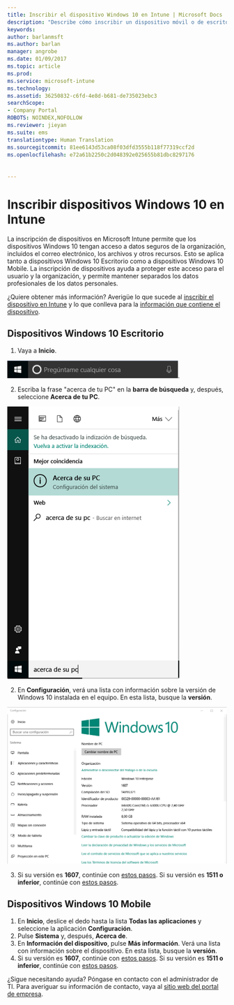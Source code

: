 ```yaml
---
title: Inscribir el dispositivo Windows 10 en Intune | Microsoft Docs
description: "Describe cómo inscribir un dispositivo móvil o de escritorio Windows 10 en Intune."
keywords: 
author: barlanmsft
ms.author: barlan
manager: angrobe
ms.date: 01/09/2017
ms.topic: article
ms.prod: 
ms.service: microsoft-intune
ms.technology: 
ms.assetid: 36250832-c6fd-4e8d-b681-de735023ebc3
searchScope:
- Company Portal
ROBOTS: NOINDEX,NOFOLLOW
ms.reviewer: jieyan
ms.suite: ems
translationtype: Human Translation
ms.sourcegitcommit: 81ee6143d53ca08f03dfd3555b118f77319ccf2d
ms.openlocfilehash: e72a61b2250c2d048392e025655b81dbc8297176


---
```



# <a name="enroll-your-windows-10-devices-in-intune"></a>Inscribir dispositivos Windows 10 en Intune

La inscripción de dispositivos en Microsoft Intune permite que los dispositivos Windows 10 tengan acceso a datos seguros de la organización, incluidos el correo electrónico, los archivos y otros recursos. Esto se aplica tanto a dispositivos Windows 10 Escritorio como a dispositivos Windows 10 Mobile. La inscripción de dispositivos ayuda a proteger este acceso para el usuario y la organización, y permite mantener separados los datos profesionales de los datos personales.

¿Quiere obtener más información? Averigüe lo que sucede al [inscribir el dispositivo en Intune](what-happens-if-you-install-the-company-portal-app-and-enroll-your-device-in-intune-windows.md) y lo que conlleva para la [información que contiene el dispositivo](what-can-your-it-administrator-see-when-you-enroll-your-device-in-intune-windows.md).

## <a name="windows-10-desktop-devices"></a>Dispositivos Windows 10 Escritorio
1.    Vaya a __Inicio__.

 ![Menú Inicio de Windows](../media/windows-start-menu.png).

2. Escriba la frase "acerca de tu PC" en la __barra de búsqueda__ y, después, seleccione __Acerca de tu PC__.

 ![configuración para la búsqueda de acerca de tu pc](../media/searching_for_about_your_pc.png)

2.    En __Configuración__, verá una lista con información sobre la versión de Windows 10 instalada en el equipo. En esta lista, busque la __versión__.

 ![Acerca del PC en Windows 10 Escritorio](../media/settings_about_pc.png)

3.    Si su versión es __1607__, continúe con [estos pasos](enroll-your-w10-device-access-work-or-school.md). Si su versión es __1511 o inferior__, continúe con [estos pasos](enroll-your-w10-device-your-account.md).

## <a name="windows-10-mobile-devices"></a>Dispositivos Windows 10 Mobile

1.    En __Inicio__, deslice el dedo hasta la lista __Todas las aplicaciones__ y seleccione la aplicación __Configuración__.
2.    Pulse __Sistema__ y, después, __Acerca de__.
3.    En __Información del dispositivo__, pulse __Más información__. Verá una lista con información sobre el dispositivo. En esta lista, busque la __versión__.
4.    Si su versión es __1607__, continúe con [estos pasos](enroll-your-w10-device-access-work-or-school.md). Si su versión es __1511 o inferior__, continúe con [estos pasos](enroll-your-w10-device-your-account.md).

¿Sigue necesitando ayuda? Póngase en contacto con el administrador de TI. Para averiguar su información de contacto, vaya al [sitio web del portal de empresa](http://portal.manage.microsoft.com).



<!--HONumber=Jan17_HO2-->



